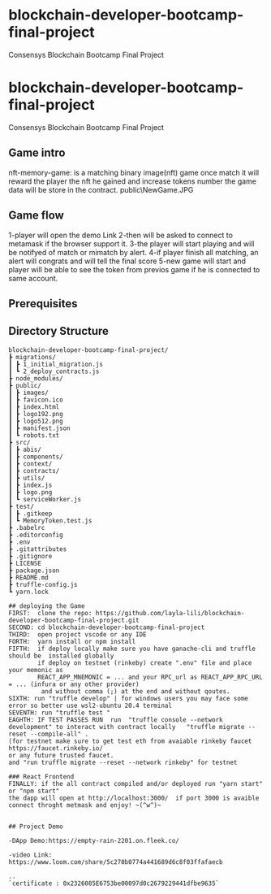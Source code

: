 # blockchain-developer-bootcamp-final-project

Consensys Blockchain Bootcamp Final Project
# blockchain-developer-bootcamp-final-project

Consensys Blockchain Bootcamp Final Project


## Game intro
nft-memory-game: is a matching binary image(nft) game once match 
it will reward the player the nft he gained and increase tokens number 
the game data will be store in the contract.  public\NewGame.JPG

## Game flow
1-player will open the demo Link
2-then will be asked to connect to metamask if the browser support it.
3-the player will start playing and will be notifyed of match or mimatch by alert.
4-if player finish all matching, an alert will congrats and will tell the final score
5-new game will start and player will be able to see the token from previos game
 if he is connected to same account.

## Prerequisites

## Directory Structure
```
blockchain-developer-bootcamp-final-project/
┣ migrations/
┃ ┣ 1_initial_migration.js
┃ ┗ 2_deploy_contracts.js
┣ node_modules/
┣ public/
┃ ┣ images/
┃ ┣ favicon.ico
┃ ┣ index.html
┃ ┣ logo192.png
┃ ┣ logo512.png
┃ ┣ manifest.json
┃ ┗ robots.txt
┣ src/
┃ ┣ abis/
┃ ┣ components/
┃ ┣ context/
┃ ┣ contracts/
┃ ┣ utils/
┃ ┣ index.js
┃ ┣ logo.png
┃ ┗ serviceWorker.js
┣ test/
┃ ┣ .gitkeep
┃ ┗ MemoryToken.test.js
┣ .babelrc
┣ .editorconfig
┣ .env
┣ .gitattributes
┣ .gitignore
┣ LICENSE
┣ package.json
┣ README.md
┣ truffle-config.js
┗ yarn.lock

## deploying the Game
FIRST:  clone the repo: https://github.com/layla-lili/blockchain-developer-bootcamp-final-project.git
SECOND: cd blockchain-developer-bootcamp-final-project
THIRD:  open project vscode or any IDE 
FORTH:  yarn install or npm install
FIFTH:  if deploy locally make sure you have ganache-cli and truffle should be  installed globally
        if deploy on testnet (rinkeby) create ".env" file and place your memonic as 
        REACT_APP_MNEMONIC = ... and your RPC_url as REACT_APP_RPC_URL = ... (infura or any other provider)
         and without comma (;) at the end and without qoutes.
SIXTH: run "truffle develop" | for windows users you may face some error so better use wsl2-ubuntu 20.4 terminal
SEVENTH: run "truffle test " 
EAGHTH: IF TEST PASSES RUN  run  "truffle console --network development" to interact with contract locally   "truffle migrate --reset --compile-all" . 
(for testnet make sure to get test eth from avaiable rinkeby faucet https://faucet.rinkeby.io/ 
or any future trusted faucet.
and "run truffle migrate --reset --network rinkeby" for testnet 

### React Frontend
FINALLY: if the all contract compiled and/or deployed run "yarn start" or "npm start"
the dapp will open at http://localhost:3000/  if port 3000 is avaible connect throght metmask and enjoy! ~(^w^)~


## Project Demo

-DApp Demo:https://empty-rain-2201.on.fleek.co/

-video Link: https://www.loom.com/share/5c270b0774a441689d6c8f03ffafaecb

..
`certificate : 0x2326085E6753be00097d0c2679229441dfbe9635`


